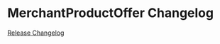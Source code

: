 # MerchantProductOffer Changelog

[Release Changelog](https://github.com/spryker/merchant-product-offer/releases)
